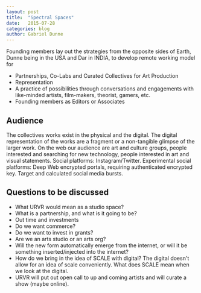 ```yaml
---
layout: post
title:  "Spectral Spaces"
date:   2015-07-28
categories: blog
author: Gabriel Dunne
---
```


Founding members lay out the strategies from the opposite sides of Earth, Dunne being in the USA and Dar in INDIA, to develop remote working model for

- Partnerships, Co-Labs and Curated Collectives for Art Production
- Representation
- A practice of possibilities through conversations and engagements with like-minded artists, film-makers, theorist, gamers, etc.
- Founding members as Editors or Associates

## Audience

The collectives works exist in the physical and the digital. The digital representation of the works are a fragment or a non-tangible glimpse of the larger work. On the web our audience are art and culture groups, people interested and searching for new technology, people interested in art and visual statements. Social platforms: Instagram/Twitter. Experimental social platforms: Deep Web encrypted portals, requiring authenticated encrypted key. Target and calculated social media bursts.

## Questions to be discussed

  - What URVR would mean as a studio space?
  - What is a partnership, and what is it going to be?
  - Out time and investments
  - Do we want commerce?
  - Do we want to invest in grants?
  - Are we an arts studio or an arts org?
  - Will the new form automatically emerge from the internet, or will it be something inserted/injected into the internet?
  - How do we bring in the idea of SCALE with digital? The digital doesn't allow for an idea of scale conveniently. What does SCALE mean when we look at the digital.
  - URVR will put out open call to up and coming artists and will curate a show (maybe online).